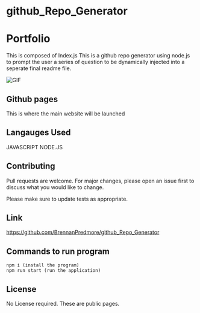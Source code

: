 # github_Repo_Generator
# Portfolio

This is composed of Index.js
This is a github repo generator using node.js to prompt the user a series of question to be dynamically injected into a seperate final readme file.


![GIF]()

## Github pages 

This is where the main website will be launched 


## Langauges Used

JAVASCRIPT
NODE.JS

## Contributing
Pull requests are welcome. For major changes, please open an issue first to discuss what you would like to change.

Please make sure to update tests as appropriate.

## Link
https://github.com/BrennanPredmore/github_Repo_Generator

## Commands to run program
```
npm i (install the program)
npm run start (run the application)
```

## License
No License required. These are public pages. 